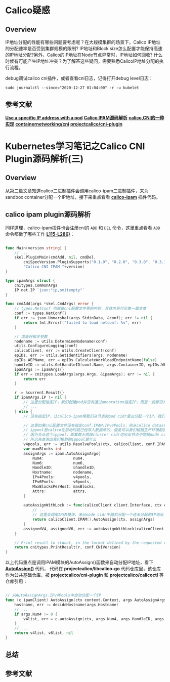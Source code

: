 # Calico疑惑
## Overview
IP地址分配的性能有哪些问题要考虑呢？在大规模集群的场景下，Calico IP地址的分配速率是否受到集群规模的限制?
IP地址和Block size怎么配置才能保持高速的IP地址分配?另外，Calico的IP地址在Node节点异常时，IP地址如何回收?
什么时候有可能产生IP地址冲突？为了解答这些疑问，需要熟悉CalicoIP地址分配的执行流程。

debug调试calico cni插件，或者查看cni日志，记得打开debug level日志：
```shell
sudo journalctl --since="2020-12-27 01:04:00" -r -u kubelet
```

## 参考文献
**[Use a specific IP address with a pod](https://docs.projectcalico.org/networking/use-specific-ip)**
**[Calico IPAM源码解析](https://mp.weixin.qq.com/s/lyfeZh6VWWjXuLY8fl3ciw)**
**[calico,CNI的一种实现](https://www.yuque.com/baxiaoshi/tyado3/lvfa0b)**
**[containernetworking/cni](https://github.com/containernetworking/cni)**
**[projectcalico/cni-plugin](https://github.com/projectcalico/cni-plugin)**



# Kubernetes学习笔记之Calico CNI Plugin源码解析(三)

## Overview
从第二篇文章知道calico二进制插件会调用calico-ipam二进制插件，来为sandbox container分配一个IP地址，接下来重点看看 **[calico-ipam](https://github.com/projectcalico/cni-plugin/blob/release-v3.17/pkg/ipamplugin/ipam_plugin.go)** 插件代码。


## calico ipam plugin源码解析
同样道理，calico-ipam插件也会注册cni的 `ADD` 和 `DEL` 命令，这里重点看看 `ADD` 命令都做了哪些工作 **[L115-L286)](https://github.com/projectcalico/cni-plugin/blob/release-v3.17/pkg/ipamplugin/ipam_plugin.go#L115-L286)**：

```go

func Main(version string) {
	// ...
	skel.PluginMain(cmdAdd, nil, cmdDel,
		cniSpecVersion.PluginSupports("0.1.0", "0.2.0", "0.3.0", "0.3.1"),
		"Calico CNI IPAM "+version)
}

type ipamArgs struct {
	cnitypes.CommonArgs
	IP net.IP `json:"ip,omitempty"`
}

func cmdAdd(args *skel.CmdArgs) error {
	// types.NetConf 也就是cni配置文件里的内容，具体内容可见第一篇文章
	conf := types.NetConf{}
	if err := json.Unmarshal(args.StdinData, &conf); err != nil {
		return fmt.Errorf("failed to load netconf: %v", err)
	}

	// 准备好相关参数
	nodename := utils.DetermineNodename(conf)
	utils.ConfigureLogging(conf)
	calicoClient, err := utils.CreateClient(conf)
	epIDs, err := utils.GetIdentifiers(args, nodename)
	epIDs.WEPName, err = epIDs.CalculateWorkloadEndpointName(false)
	handleID := utils.GetHandleID(conf.Name, args.ContainerID, epIDs.WEPName)
	ipamArgs := ipamArgs{}
	if err = cnitypes.LoadArgs(args.Args, &ipamArgs); err != nil {
		return err
	}

	r := &current.Result{}
	if ipamArgs.IP != nil {
        // 这里分配指定IP，我们创建pod并没有通过annotation指定IP，而且一般都没有去指定
		// ...
	} else {
		// 没有指定IP，让calico-ipam帮我们从节点的pod cidr里去分配一个IP，我们生产calico会走这个逻辑

        // 这里如果cni配置文件没有指定conf.IPAM.IPv4Pools，则从calico datastore数据库查询可以使用的ippool
        // ippool是calico在启动时就已经写入数据库的，值是可以我们根据生产环境配置的
        // 因为会从这个ippool，即集群大网段cluster cidr切分出节点子网段node cidr，再从node cidr中allocate出一个pod ip地址，
        // 所以先查询出我们集群的ippool是什么
		v4pools, err := utils.ResolvePools(ctx, calicoClient, conf.IPAM.IPv4Pools, true)
		var maxBlocks int
		assignArgs := ipam.AutoAssignArgs{
			Num4:             num4,
			Num6:             num6,
			HandleID:         &handleID,
			Hostname:         nodename,
			IPv4Pools:        v4pools,
			IPv6Pools:        v6pools,
			MaxBlocksPerHost: maxBlocks,
			Attrs:            attrs,
		}
		
		autoAssignWithLock := func(calicoClient client.Interface, ctx context.Context, assignArgs ipam.AutoAssignArgs) ([]cnet.IPNet, []cnet.IPNet, error) {
			// ...
			// 这里会调用IPAM模块，来从node cidr中随机分配一个还未分配的IP地址
			return calicoClient.IPAM().AutoAssign(ctx, assignArgs)
		}
		assignedV4, assignedV6, err := autoAssignWithLock(calicoClient, ctx, assignArgs)
	}

	// Print result to stdout, in the format defined by the requested cniVersion.
	return cnitypes.PrintResult(r, conf.CNIVersion)
}

```

以上代码重点是调用IPAM模块的AutoAssign()函数来自动分配IP地址，看下 **[AutoAssign()](https://github.com/projectcalico/libcalico-go/blob/release-v3.17/lib/ipam/ipam.go#L80-L127)** 代码，
代码在 **projectcalico/libcalico-go** 代码仓库里，该仓库作为公共基础仓库，被 **projectcalico/cni-plugin** 和 **projectcalico/calicoctl** 等仓库引用：

```go

// 从AutoAssignArgs.IPv4Pools中自动分配一个IP
func (c ipamClient) AutoAssign(ctx context.Context, args AutoAssignArgs) ([]net.IPNet, []net.IPNet, error) {
	hostname, err := decideHostname(args.Hostname)
	// ...
	if args.Num4 != 0 {
		v4list, err = c.autoAssign(ctx, args.Num4, args.HandleID, args.Attrs, args.IPv4Pools, 4, hostname, args.MaxBlocksPerHost, args.HostReservedAttrIPv4s)
	}
	// ...
	return v4list, v6list, nil
}

```










## 总结







## 参考文献








